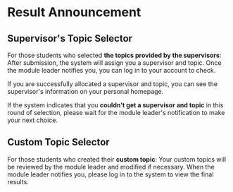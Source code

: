 # Result Announcement

## Supervisor's Topic Selector

For those students who selected **the topics provided by the supervisors**: After submission, the system will assign you a supervisor and
topic.
Once the module leader notifies you, you can log in to your account to check.

If you are successfully allocated a supervisor and
topic, you can see the supervisor's information on your personal homepage.

If the system indicates that you **couldn't get a supervisor and topic** in
this round of selection, please wait for the module leader's notification to make your next choice.

## Custom Topic Selector

For those students who created their **custom topic**: Your custom topics will be reviewed by the module leader and modified if
necessary. When the module leader notifies you, please log in to the system to view the final results.
